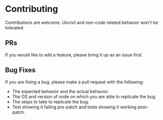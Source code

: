 # Contributing

Contributions are welcome. Uncivil and non-code related behavior won't be tolerated.

## PRs
If you would like to add a feature, please bring it up as an issue first. 

## Bug Fixes
If you are fixing a bug, please make a pull request with the following:

+ The expected behavior and the actual behavior.
+ The OS and version of node on which  you are able to replicate the bug.
+ The steps to take to replicate the bug.
+ Test showing it failing pre-patch and tests showing it working post-patch.
